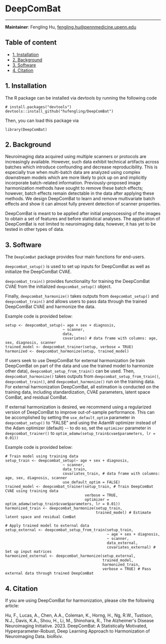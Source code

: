 # DeepComBat
--------
**Maintainer**: Fengling Hu, fengling.hu@pennmedicine.upenn.edu

## Table of content
- [1. Installation](#id-section1)
- [2. Background](#id-section2)
- [3. Software](#id-section3)
- [4. Citation](#id-section4)

<div id='id-section1'/>

## 1. Installation
The R package can be installed via devtools by running the following code

```
# install.packages("devtools")
devtools::install_github("hufengling/DeepComBat")
```

Then, you can load this package via

```
library(DeepComBat)
```

## 2. Background
Neuroimaging data acquired using multiple scanners or protocols are increasingly available. However, such data exhibit technical artifacts across batches which introduce confounding and decrease reproducibility. This is especially true when multi-batch data are analyzed using complex downstream models which are more likely to pick up on and implicitly incorporate batch-related information. Previously-proposed image harmonization methods have sought to remove these batch effects; however, batch effects remain detectable in the data after applying these methods. We design DeepComBat to learn and remove multivariate batch effects and show it can almost fully prevent detection of scanner properties.

DeepComBat is meant to be applied after initial preprocessing of the images to obtain a set of features and before statistical analyses. The application of DeepComBat is not limited to neuroimaging data; however, it has yet to be tested in other types of data.

<div id='id-section3'/>

## 3. Software

The `DeepComBat` package provides four main functions for end-users.

`deepcombat_setup()` is used to set up inputs for DeepComBat as well as initialize the DeepComBat CVAE. 

`deepcombat_train()` provides functionality for training the DeepComBat CVAE from the initialized `deepcombat_setup()` object.

Finally, `deepcombat_harmonize()` takes outputs from `deepcombat_setup()` and `deepcombat_train()` and allows users to pass data through the trained DeepComBat CVAE and harmonize the data.

Example code is provided below:
```
setup <- deepcombat_setup(~ age + sex + diagnosis, 
                          ~ scanner, 
                          data, 
                          covariates) # data frame with columns: age, sex, diagnosis, scanner
trained_model <- deepcombat_trainer(setup, verbose = TRUE)
harmonized <- deepcombat_harmonize(setup, trained_model)
```

If users seek to use DeepComBat for external harmonization (ie train DeepComBat on part of the data and use the trained model to harmonize other data), `deepcombat_setup_from_train()` can be used. Then, `deepcombat_harmonize()` takes outputs from `deepcombat_setup_from_train()`, `deepcombat_train()`, and `deepcombat_harmonize()` run on the training data. For external harmonization DeepComBat, all estimation is conducted on the training data, including standardization, CVAE parameters, latent space ComBat, and residual ComBat.

If external harmonization is desired, we recommend using a regularized version of DeepComBat to improve out-of-sample performance. This can be accomplished by setting the `use_default_optim` parameter in `deepcombat_setup()` to "FALSE" and using the AdamW optimizer instead of the Adam optimizer (default) -- to do so, set the `optimizer` parameter in `deepcombat_trainer()` to `optim_adamw(setup_train$cvae$parameters, lr = 0.01))`

Example code is provided below:
```
# Train model using training data
setup_train <- deepcombat_setup(~ age + sex + diagnosis, 
                          ~ scanner, 
                          data_train, 
                          covariates_train, # data frame with columns: age, sex, diagnosis, scanner
                          use_default_optim = FALSE)
trained_model <- deepcombat_trainer(setup_train, # Train DeepComBat CVAE using training data
                                    verbose = TRUE, 
                                    optimizer = optim_adamw(setup_train$cvae$parameters, lr = 0.01))
harmonized_train <- deepcombat_harmonize(setup_train, 
                                         trained_model) # Estimate latent space and residual ComBat

# Apply trained model to external data
setup_external <- deepcombat_setup_from_train(setup_train, 
                                              ~ age + sex + diagnosis, 
                                              ~ scanner, 
                                              data_external, 
                                              covariates_external) # Set up input matrices
harmonized_external <- deepcombat_harmonize(setup_external, 
                                            trained_model, 
                                            harmonized_train, 
                                            verbose = TRUE) # Pass external data through trained DeepComBat
```

## 4. Citation
If you are using DeepComBat for harmonization, please cite the following article:

Hu, F., Lucas, A., Chen, A.A., Coleman, K., Horng, H., Ng, R.W., Tustison, N.J., Davis, K.A., Shou, H., Li, M., Shinohara, R., The Alzheimer's Disease Neuroimaging Initiative. 2023. DeepComBat: A Statistically Motivated, Hyperparameter-Robust, Deep Learning Approach to Harmonization of Neuroimaging Data. bioRxiv.
